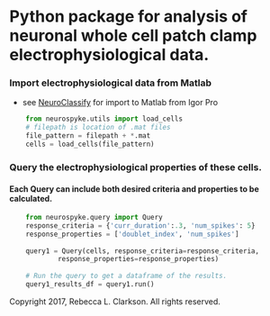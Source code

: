 # Python package for analysis of neuronal whole cell patch clamp electrophysiological data. 
### Import electrophysiological data from Matlab 
* see [NeuroClassify](github.com/RebeccaClarkson/NeuroClassify) for import to Matlab from Igor Pro
```python
	from neurospyke.utils import load_cells
	# filepath is location of .mat files
	file_pattern = filepath + *.mat
	cells = load_cells(file_pattern)
```

### Query the electrophysiological properties of these cells.
#### Each Query can include both desired criteria and properties to be calculated.
```python
	from neurospyke.query import Query
	response_criteria = {'curr_duration':.3, 'num_spikes': 5}
	response_properties = ['doublet_index', 'num_spikes']
	
	query1 = Query(cells, response_criteria=response_criteria,
          	response_properties=response_properties)
			
	# Run the query to get a dataframe of the results.
	query1_results_df = query1.run()
```


Copyright 2017, Rebecca L. Clarkson. All rights reserved.
